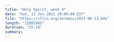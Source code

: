 ```yaml
---
title: "Holy Spirit, week 4"
date: "Sun, 13 Jun 2021 10:00:00 EST"
file: "https://cflcn.org/sermons/2021-06-13.m4a"
length: "12081985"
duration: "25:18"
summary: 
---
```

